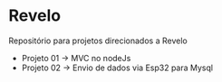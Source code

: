 # Revelo
Repositório para projetos direcionados a Revelo

- Projeto 01 -> MVC no nodeJs
- Projeto 02 -> Envio de dados via Esp32 para Mysql
